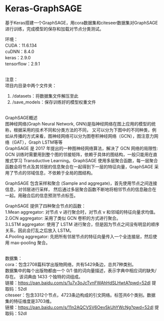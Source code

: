 # Keras-GraphSAGE
基于Keras搭建一个GraphSAGE，用cora数据集和citeseer数据集对GraphSAGE进行训练，完成模型的保存和加载对节点分类测试。


环境：<br />
CUDA：11.6.134<br />
cuDNN：8.4.0<br />
keras：2.9.0<br />
tensorflow：2.9.1<br /><br />

注意：<br />
项目内目录中两个文件夹：<br />
1. /datasets：将数据集文件解压至此<br />
2. /save_models：保存训练好的模型权重文件<br /><br />

GraphSAGE概述<br />
图神经网络(Graph Neural Network, GNN)是指神经网络在图上应用的模型的统称，根据采用的技术不同和分类方法的不同，
又可以分为下图中的不同种类，例如从传播的方式来看，图神经网络可以分为图卷积神经网络（GCN），图注意力网络（GAT），Graph LSTM等等<br />
GraphSAGE 是 2017 年提出的一种图神经网络算法，解决了 GCN 网络的局限性: GCN 训练时需要用到整个图的邻接矩阵，依赖于具体的图结构，一般只能用在直推式学习 Transductive Learning。GraphSAGE 使用多层聚合函数，每一层聚合函数会将节点及其邻居的信息聚合在一起得到下一层的特征向量，GraphSAGE 采用了节点的邻域信息，不依赖于全局的图结构。<br />

GraphSAGE 包含采样和聚合 (Sample and aggregate)，首先使用节点之间连接信息，对邻居进行采样，
然后通过多层聚合函数不断地将相邻节点的信息融合在一起。用融合后的信息预测节点标签。<br />

GraphSAGE 提供了四种聚合节点的函数：<br />
1.Mean aggregator: 对节点 v 进行聚合时，对节点 v 和邻域的特征向量求均值。<br />
2.GCN aggregator: 采用了类似 GCN 卷积的方式进行聚合。<br />
3.LSTM aggregator: 使用了 LSTM 进行聚合，但是因为节点之间没有明显的顺序关系，因此会打乱之后放入 LSTM。<br />
4.Pooling aggregator: 先把所有邻居节点的特征向量传入一个全连接层，然后使用 max-pooling 聚合。<br /><br />

数据集：<br />
cora：包含2708篇科学出版物网络，共有5429条边，总共7种类别。<br />
数据集中的每个出版物都由一个 0/1 值的词向量描述，表示字典中相应词的缺失/存在。 该词典由 1433 个独特的词组成。<br />
链接：https://pan.baidu.com/s/1u7v3oJcTvnFWAhHdSLHwtA?pwd=52dl 提取码：52dl<br />
citeseer：包含3312个节点，4723条边构成的引文网络。标签共6个类别。数据集的特征维度是3703维。<br />
链接：https://pan.baidu.com/s/11n2AQCVSV6OevSkUhYWcNg?pwd=52dl 提取码：52dl<br /><br />
